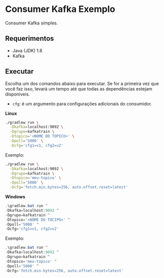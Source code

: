 # Consumer Kafka Exemplo

Consumer Kafka simples.

## Requerimentos

- Java (JDK) 1.8
- Kafka

## Executar

Escolha um dos comandos abaixo para executar. Se for a primeira vez que
você faz isso, levará um tempo até que todas as dependências estejam 
disponíveis.

- `cfg`: é um argumento para configurações adicionais do consumidor.

__Linux__

```bash
./gradlew run \
  -Dkafka=localhost:9092 \
  -Dgrupo=kafkatrain \
  -Dtopico='<NOME DO TOPICO>' \
  -Dpoll='5000' \
  -Dcfg='cfg1=v1, cfg2=v2'
```

Exemplo:
```bash
./gradlew run \
  -Dkafka=localhost:9092 \
  -Dgrupo=kafkatrain \
  -Dtopico='meu-topico' \
  -Dpoll='5000' \
  -Dcfg='fetch.min.bytes=256, auto.offset.reset=latest'
```

__Windows__

```powershell
.\gradlew.bat run ^
-Dkafka=localhost:9092 ^
-Dgrupo=kafkatrain ^
-Dtopico='<NOME DO TOCIPO>' ^
-Dpoll='5000' ^
-Dcfg='cfg1=v1, cfg2=v2'
```

Exemplo:
```powershell
.\gradlew.bat run ^
-Dkafka=localhost:9092 ^
-Dgrupo=kafkatrain ^
-Dtopico='meu-topico' ^
-Dpoll='5000' ^
-Dcfg='fetch.min.bytes=256, auto.offset.reset=latest'
```